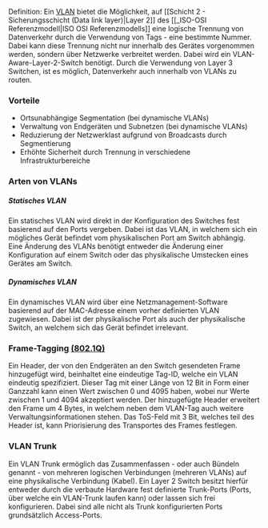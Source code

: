Definition: Ein [VLAN](https://en.wikipedia.org/wiki/VLAN) bietet die Möglichkeit, auf [[Schicht 2 - Sicherungsschicht (Data link layer)|Layer 2]] des [[_ISO-OSI Referenzmodell|ISO OSI Referenzmodells]] eine logische Trennung von Datenverkehr durch die Verwendung von Tags - eine bestimmte Nummer. Dabei kann diese Trennung nicht nur innerhalb des Gerätes vorgenommen werden, sondern über Netzwerke verbreitet werden. Dabei wird ein VLAN-Aware-Layer-2-Switch benötigt. Durch die Verwendung von Layer 3 Switchen, ist es möglich, Datenverkehr auch innerhalb von VLANs zu routen.
### Vorteile
- Ortsunabhängige Segmentation (bei dynamische VLANs)
- Verwaltung von Endgeräten und Subnetzen (bei dynamische VLANs)
- Reduzierung der Netzwerklast aufgrund von Broadcasts durch Segmentierung
- Erhöhte Sicherheit durch Trennung in verschiedene Infrastrukturbereiche
### Arten von VLANs
##### Statisches VLAN
Ein statisches VLAN wird direkt in der Konfiguration des Switches fest basierend auf den Ports vergeben. Dabei ist das VLAN, in welchem sich ein mögliches Gerät befindet vom physikalischen Port am Switch abhängig. Eine Änderung des VLANs benötigt entweder die Änderung einer Konfiguration auf einem Switch oder das physikalische Umstecken eines Gerätes am Switch.
##### Dynamisches VLAN
Ein dynamisches VLAN wird über eine Netzmanagement-Software basierend auf der MAC-Adresse einem vorher definierten VLAN zugewiesen. Dabei ist der physikalische Port als auch der physikalische Switch, an welchem sich das Gerät befindet irrelevant.

### Frame-Tagging [(802.1Q)](https://de.wikipedia.org/wiki/IEEE_802.1Q)
Ein Header, der von den Endgeräten an den Switch gesendeten Frame hinzugefügt wird, beinhaltet eine eindeutige Tag-ID, welche ein VLAN eindeutig spezifiziert. Dieser Tag mit einer Länge von 12 Bit in Form einer Ganzzahl kann einen Wert zwischen 0 und 4095 haben, wobei nur Werte zwischen 1 und 4094 akzeptiert werden. Der hinzugefügte Header erweitert den Frame um 4 Bytes, in welchem neben dem VLAN-Tag auch weitere Verwaltungsinformationen stehen. Das ToS-Feld mit 3 Bit, welches teil des Header ist, kann Priorisierung des Transportes des Frames festlegen.

### VLAN Trunk
Ein VLAN Trunk ermöglich das Zusammenfassen - oder auch Bündeln genannt - von mehreren logischen Verbindungen (mehreren VLANs) auf eine physikalische Verbindung (Kabel). Ein Layer 2 Switch besitzt hierfür entweder durch die verbaute Hardware fest definierte Trunk-Ports (Ports, über welche ein VLAN-Trunk laufen kann) oder lassen sich frei konfigurieren. Dabei sind alle nicht als Trunk konfigurierten Ports grundsätzlich Access-Ports.